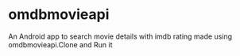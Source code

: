 # omdbmovieapi
An Android app to search movie details with imdb rating made using omdbmovieapi.Clone and Run it

